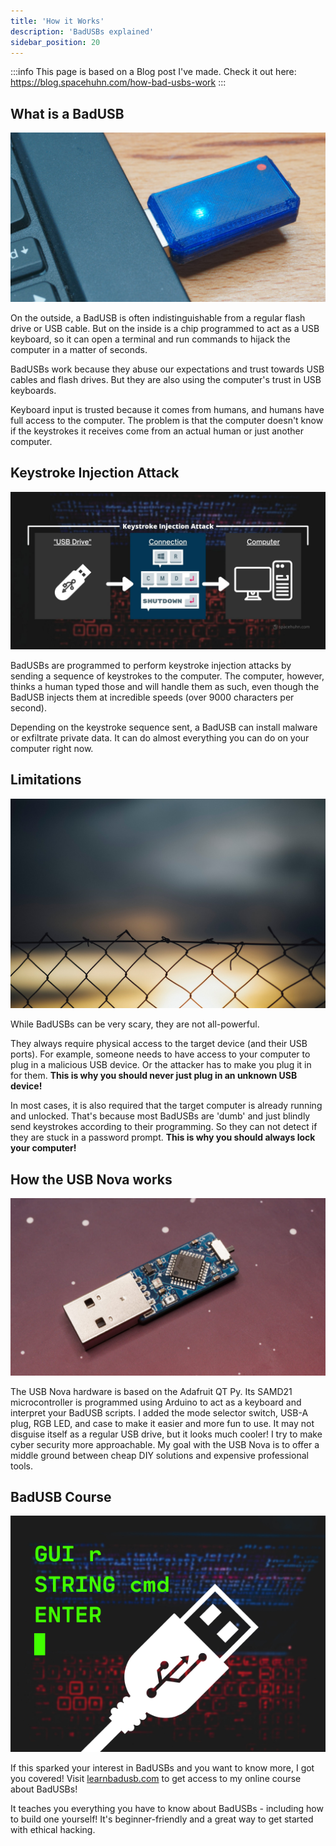 ```yaml
---
title: 'How it Works'
description: 'BadUSBs explained'
sidebar_position: 20
---
```


:::info
This page is based on a Blog post I've made. Check it out here: https://blog.spacehuhn.com/how-bad-usbs-work
:::

## What is a BadUSB

![USB Nova plugged into a laptop](/img/pluggedin.jpg)

On the outside, a BadUSB is often indistinguishable from a regular flash drive or USB cable. But on the inside is a chip programmed to act as a USB keyboard, so it can open a terminal and run commands to hijack the computer in a matter of seconds. 

BadUSBs work because they abuse our expectations and trust towards USB cables and flash drives. But they are also using the computer's trust in USB keyboards. 

Keyboard input is trusted because it comes from humans, and humans have full access to the computer. The problem is that the computer doesn't know if the keystrokes it receives come from an actual human or just another computer.

## Keystroke Injection Attack

![Keystroke Injection Attack Visualized](/img/injection.jpg)

BadUSBs are programmed to perform keystroke injection attacks by sending a sequence of keystrokes to the computer. The computer, however, thinks a human typed those and will handle them as such, even though the BadUSB injects them at incredible speeds (over 9000 characters per second).

Depending on the keystroke sequence sent, a BadUSB can install malware or exfiltrate private data. It can do almost everything you can do on your computer right now.

## Limitations

![Fence](/img/limits.jpg)

While BadUSBs can be very scary, they are not all-powerful. 

They always require physical access to the target device (and their USB ports). For example, someone needs to have access to your computer to plug in a malicious USB device. Or the attacker has to make you plug it in for them. **This is why you should never just plug in an unknown USB device!**

In most cases, it is also required that the target computer is already running and unlocked. That's because most BadUSBs are 'dumb' and just blindly send keystrokes according to their programming. So they can not detect if they are stuck in a password prompt. **This is why you should always lock your computer!**

## How the USB Nova works

![USB Nova PCB](/img/pcb.jpg)

The USB Nova hardware is based on the Adafruit QT Py. Its SAMD21 microcontroller is programmed using Arduino to act as a keyboard and interpret your BadUSB scripts.
I added the mode selector switch, USB-A plug, RGB LED, and case to make it easier and more fun to use.
It may not disguise itself as a regular USB drive, but it looks much cooler!
I try to make cyber security more approachable. My goal with the USB Nova is to offer a middle ground between cheap DIY solutions and expensive professional tools.

## BadUSB Course

![BadUSB Course Cover](/img/course.png)

If this sparked your interest in BadUSBs and you want to know more, I got you covered! Visit [learnbadusb.com](https://learnbadusb.com) to get access to my online course about BadUSBs!

It teaches you everything you have to know about BadUSBs - including how to build one yourself! It's beginner-friendly and a great way to get started with ethical hacking.